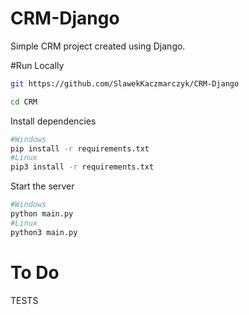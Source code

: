 # CRM-Django

Simple CRM project created using Django.

#Run Locally

```bash
git https://github.com/SlawekKaczmarczyk/CRM-Django
```

```bash 
cd CRM
```

Install dependencies
```bash
#Windows
pip install -r requirements.txt
#Linux
pip3 install -r requirements.txt
```

Start the server

```bash
#Windows
python main.py
#Linux
python3 main.py
```


# To Do
TESTS

